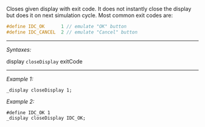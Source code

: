 Closes given display with exit code. It does not instantly close the display but does it on next simulation cycle. Most common exit codes are:
```cpp
#define IDC_OK		1 // emulate "OK" button
#define IDC_CANCEL	2 // emulate "Cancel" button
```


---
*Syntaxes:*

display `closeDisplay` exitCode

---
*Example 1:*

```sqf
_display closeDisplay 1;
```

*Example 2:*

```sqf
#define IDC_OK 1
_display closeDisplay IDC_OK;
```